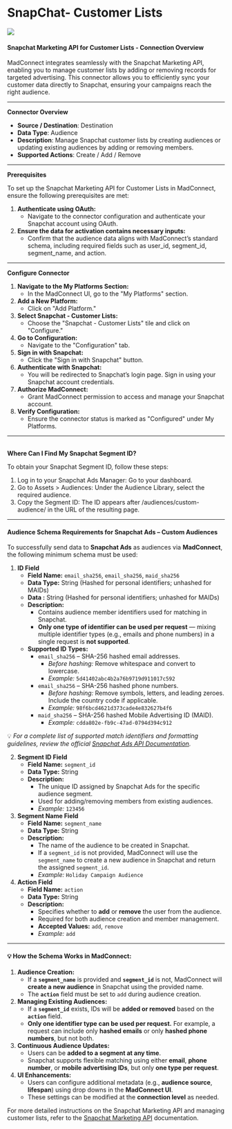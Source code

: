 # SnapChat- Customer Lists

![](<.gitbook/assets/image (5).png>)

#### Snapchat Marketing API for Customer Lists - Connection Overview

MadConnect integrates seamlessly with the Snapchat Marketing API, enabling you to manage customer lists by adding or removing records for targeted advertising. This connector allows you to efficiently sync your customer data directly to Snapchat, ensuring your campaigns reach the right audience.

***

**Connector Overview**

* **Source / Destination**: Destination
* **Data Type**: Audience
* **Description**: Manage Snapchat customer lists by creating audiences or updating existing audiences by adding or removing members.
* **Supported Actions**: Create / Add / Remove

***

**Prerequisites**

To set up the Snapchat Marketing API for Customer Lists in MadConnect, ensure the following prerequisites are met:

1. **Authenticate using OAuth:**
   * Navigate to the connector configuration and authenticate your Snapchat account using OAuth.
2. **Ensure the data for activation contains necessary inputs:**
   * Confirm that the audience data aligns with MadConnect’s standard schema, including required fields such as user\_id, segment\_id, segment\_name, and action.

***

**Configure Connector**

1. **Navigate to the My Platforms Section:**
   * In the MadConnect UI, go to the "My Platforms" section.
2. **Add a New Platform:**
   * Click on "Add Platform."
3. **Select Snapchat - Customer Lists:**
   * Choose the "Snapchat - Customer Lists" tile and click on "Configure."
4. **Go to Configuration:**
   * Navigate to the "Configuration" tab.
5. **Sign in with Snapchat:**
   * Click the "Sign in with Snapchat" button.
6. **Authenticate with Snapchat:**
   * You will be redirected to Snapchat’s login page. Sign in using your Snapchat account credentials.
7. **Authorize MadConnect:**
   * Grant MadConnect permission to access and manage your Snapchat account.
8. **Verify Configuration:**
   * Ensure the connector status is marked as "Configured" under My Platforms.

***

\
**Where Can I Find My Snapchat Segment ID?**

To obtain your Snapchat Segment ID, follow these steps:

1. Log in to your Snapchat Ads Manager: Go to your dashboard.
2. Go to Assets > Audiences: Under the Audience Library, select the required audience.
3. Copy the Segment ID: The ID appears after /audiences/custom-audience/ in the URL of the resulting page.

***

#### **Audience Schema Requirements for Snapchat Ads – Custom Audiences**

To successfully send data to **Snapchat Ads** as audiences via **MadConnect**, the following minimum schema must be used:

1. **ID Field**
   * **Field Name:** `email_sha256`, `email_sha256`, `maid_sha256`
   * **Data Type:** String (Hashed for personal identifiers; unhashed for MAIDs)
   * **Data :** String (Hashed for personal identifiers; unhashed for MAIDs)
   * **Description:**
     * Contains audience member identifiers used for matching in Snapchat.
     * **Only one type of identifier can be used per request** — mixing multiple identifier types (e.g., emails and phone numbers) in a single request is **not supported**.
   * **Supported ID Types:**
     * `email_sha256` – SHA-256 hashed email addresses.
       * _Before hashing:_ Remove whitespace and convert to lowercase.
       * _Example:_ `5d41402abc4b2a76b9719d911017c592`
     * `email_sha256` – SHA-256 hashed phone numbers.
       * _Before hashing:_ Remove symbols, letters, and leading zeroes. Include the country code if applicable.
       * _Example:_ `98f6bcd4621d373cade4e832627b4f6`
     * `maid_sha256` – SHA-256 hashed Mobile Advertising ID (MAID).
       * _Example:_ `cdda802e-fb9c-47ad-0794d394c912`

💡 _For a complete list of supported match identifiers and formatting guidelines, review the official_ [_Snapchat Ads API Documentation_](https://developers.snap.com/api/marketing-api/Ads-API/customer-lists)_._

2. **Segment ID Field**
   * **Field Name:** `segment_id`
   * **Data Type:** String
   * **Description:**
     * The unique ID assigned by Snapchat Ads for the specific audience segment.
     * Used for adding/removing members from existing audiences.
     * _Example:_ `123456`
3. **Segment Name Field**
   * **Field Name:** `segment_name`
   * **Data Type:** String
   * **Description:**
     * The name of the audience to be created in Snapchat.
     * If a `segment_id` is not provided, MadConnect will use the `segment_name` to create a new audience in Snapchat and return the assigned `segment_id`.
     * _Example:_ `Holiday Campaign Audience`
4. **Action Field**
   * **Field Name:** `action`
   * **Data Type:** String
   * **Description:**
     * Specifies whether to **add** or **remove** the user from the audience.
     * Required for both audience creation and member management.
     * **Accepted Values:** `add`, `remove`
     * _Example:_ `add`

***

#### **💡 How the Schema Works in MadConnect:**

1. **Audience Creation:**
   * If a **`segment_name`** is provided and **`segment_id`** is not, MadConnect will **create a new audience** in Snapchat using the provided name.
   * The **`action`** field must be set to `add` during audience creation.
2. **Managing Existing Audiences:**
   * If a **`segment_id`** exists, IDs will be **added or removed** based on the **`action`** field.
   * **Only one identifier type can be used per request.** For example, a request can include only **hashed emails** or only **hashed phone numbers**, but not both.
3. **Continuous Audience Updates:**
   * Users can be **added to a segment at any time**.
   * Snapchat supports flexible matching using either **email**, **phone number**, or **mobile advertising IDs**, but only **one type per request**.
4. **UI Enhancements:**
   * Users can configure additional metadata (e.g., **audience source**, **lifespan**) using drop downs in the **MadConnect UI**.
   * These settings can be modified at the **connection level** as needed.



For more detailed instructions on the Snapchat Marketing API and managing customer lists, refer to the [Snapchat Marketing API](snapchat-customer-lists.md#snapchat-marketing-api-for-customer-lists-connection-overview) documentation.
